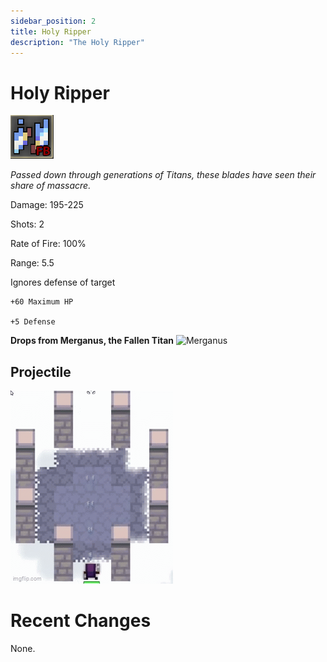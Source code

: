 ```yaml
---
sidebar_position: 2
title: Holy Ripper
description: "The Holy Ripper"
---
```


# Holy Ripper

![HolyRipper](https://github.com/Terracidal/Gifs/blob/main/954f6720f4193482b82f2d66b83c5447.png?raw=true)

<i>Passed down through generations of Titans, these blades have seen their share of massacre.</i>

Damage: 195-225

Shots: 2

Rate of Fire: 100% 

Range: 5.5

Ignores defense of target

    +60 Maximum HP
    
    +5 Defense


**Drops from Merganus, the Fallen Titan** ![Merganus](https://github.com/Valor-Inc/Wiki/assets/116240675/11295cbd-dcf2-4e4d-abc0-3876cfa9b4b4)


## Projectile

![HolyRipper Projectile](https://raw.githubusercontent.com/Terracidal/Gifs/refs/heads/main/9ff8ll.gif)


# Recent Changes
None. 
